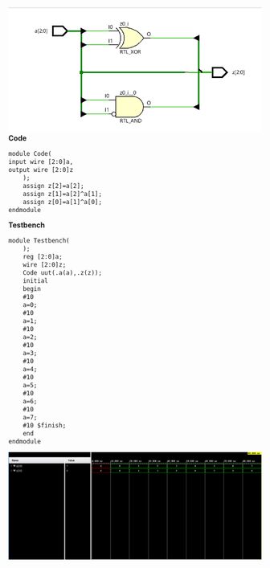 ![Schematic](./images/bcdtgrsche.png)
**Code**
```
module Code(
input wire [2:0]a,
output wire [2:0]z
    );
    assign z[2]=a[2];
    assign z[1]=a[2]^a[1];
    assign z[0]=a[1]^a[0];
endmodule
```
**Testbench**
```
module Testbench(
    );
    reg [2:0]a;
    wire [2:0]z;
    Code uut(.a(a),.z(z));
    initial
    begin
    #10
    a=0;
    #10
    a=1;
    #10
    a=2;
    #10
    a=3;
    #10
    a=4;
    #10
    a=5;
    #10
    a=6;
    #10
    a=7;
    #10 $finish;
    end    
endmodule
```
![Schematic](./images/bcdtgrT.png)
